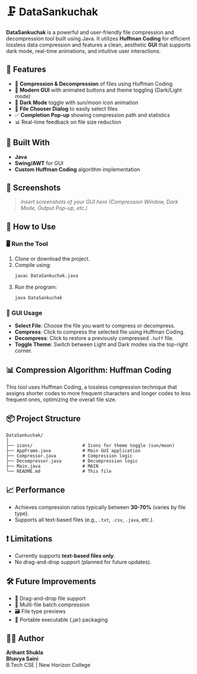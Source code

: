 # 🗜️ DataSankuchak

**DataSankuchak** is a powerful and user-friendly file compression and decompression tool built using Java. It utilizes **Huffman Coding** for efficient lossless data compression and features a clean, aesthetic **GUI** that supports dark mode, real-time animations, and intuitive user interactions.

## 🚀 Features

- 🔄 **Compression & Decompression** of files using Huffman Coding  
- 🎨 **Modern GUI** with animated buttons and theme toggling (Dark/Light mode)  
- 🌙 **Dark Mode** toggle with sun/moon icon animation  
- 📁 **File Chooser Dialog** to easily select files  
- ✅ **Completion Pop-up** showing compression path and statistics  
- 📊 Real-time feedback on file size reduction  

## 🧱 Built With

- **Java**
- **Swing/AWT** for GUI
- **Custom Huffman Coding** algorithm implementation

## 📸 Screenshots

> _Insert screenshots of your GUI here (Compression Window, Dark Mode, Output Pop-up, etc.)_

## 📂 How to Use

### 🖥️ Run the Tool

1. Clone or download the project.
2. Compile using:
   ```bash
   javac DataSankuchak.java
   ```
3. Run the program:
   ```bash
   java DataSankuchak
   ```

### 🧰 GUI Usage

- **Select File**: Choose the file you want to compress or decompress.
- **Compress**: Click to compress the selected file using Huffman Coding.
- **Decompress**: Click to restore a previously compressed `.huff` file.
- **Toggle Theme**: Switch between Light and Dark modes via the top-right corner.

## 📊 Compression Algorithm: Huffman Coding

This tool uses Huffman Coding, a lossless compression technique that assigns shorter codes to more frequent characters and longer codes to less frequent ones, optimizing the overall file size.

## 📦 Project Structure

```
DataSankuchak/
│
├── icons/                   # Icons for theme toggle (sun/moon)
├── AppFrame.java            # Main GUI application
├── Compressor.java          # Compression logic
├── Decompressor.java        # Decompression logic
├── Main.java                # MAIN
└── README.md                # This file
```

## 📈 Performance

- Achieves compression ratios typically between **30-70%** (varies by file type).
- Supports all text-based files (e.g., `.txt`, `.csv`, `.java`, etc.).

## ❗ Limitations

- Currently supports **text-based files only**.
- No drag-and-drop support (planned for future updates).

## 🛠️ Future Improvements

- 📂 Drag-and-drop file support
- 🧪 Multi-file batch compression
- 🗃️ File type previews
- 📱 Portable executable (.jar) packaging

## 🧑‍💻 Author

**Arihant Shukla**  
**Bhavya Saini**  
B.Tech CSE | New Horizon College  

